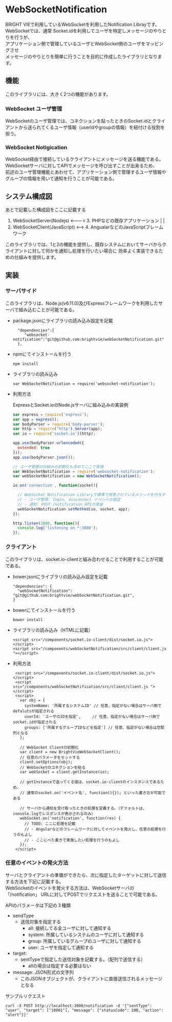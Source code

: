 # WebSocketNotification 

BRIGHT VIEで利用しているWebSocketを利用したNotification Librayです。<br>
WebSocketでは、通常 Socket.idを利用してユーザを特定しメッセージのやりとりを行うが、<br>
アプリケーション側で管理しているユーザとWebSocket側のユーザをマッピングさせ<br>
メッセージのやりとりを簡単に行うことを目的に作成したライブラリとなります。<br>


## 機能

このライブラリには、大きく2つの機能があります。

### WebSocket ユーザ管理

WebSocketのユーザ管理では、コネクションを貼ったときのSocket.idとクライアントから送られてくるユーザ情報（userIdやgroupの情報）を紐付ける役割を担う。

### WebSocket Notigication

WebSocket経由で接続しているクライアントにメッセージを送る機能である。<br>
WebSocketサーバに対してAPIでメッセージを呼び出すことが出来るため、<br>
前述のユーザ管理機能とあわせて、アプリケーション側で管理するユーザ情報やグループの情報を用いて通知を行うことが可能である。<br>

## システム構成図

あとで記載した構成図をここに記載する

1. WebSocketServer(Nodejs) <--->  3. PHPなどの既存アプリケーション
   |
   |
2. WebSocketClient(JavaScript) <--> 4. AngualarなどのJavaScriptフレームワーク

このライブラリでは、1と2の機能を提供し、既存システムにおいてサーバからクライアントに対して何かを通知し処理を行いたい場合に
効率よく実装できるための仕組みを提供します。


## 実装

### サーバサイド

このライブラリは、Node.js(v6.11.0)及びExpressフレームワークを利用したサーバで組み込むことが可能である。

* package.jsonにライブラリの読み込み設定を記載

   ```
     "dependencies":{
        "websocket-notification":"git@github.com:brightvie/webSocketNotification.git"
     },
   ```

* npmにてインストールを行う

   ```
   npm install
   ```

* ライブラリの読み込み

   ```
   var WebSocketNotification = require('websocket-notification');
   ```

* 利用方法

   ExpressとSocket.ioのNode.jsサーバに組み込みの実装例
   ```server.js
   var express = require('express');
   var app = express();
   var bodyParser = require('body-parser');
   var http = require('http').Server(app);
   var io = require('socket.io')(http);

   app.use(bodyParser.urlencoded({
     extended: true
   }));
   app.use(bodyParser.json());

   // ユーザ管理の仕組みの初期化も含めてここで実施
   var WebSocketNotification = require('websocket-notification');
   var webSocketNotification = new WebSocketNotification();

   io.on('connection', function(socket){

     // WebSocket Notification Libraryで標準で用意されているメソッドを付与する
     // - ユーザ管理: login, disconnect イベントの設定
     // - 通知: POST /notification APIの実装
     webSocketNotification.setMethod(io, socket, app);
   });
 
   http.listen(3000, function(){
     console.log('listening on *:3000');
   });
   ```


### クライアント

このライブラリは、socket.io-clientと組み合わせることで利用することが可能である。

* bower.jsonにライブラリの読み込み設定を記載

   ```
   "dependencies": {
     "webSocketNotification": "git@github.com:brightvie/webSocketNotification.git",
   }
   ```

* bowerにてインストールを行う

   ```
   bower install
   ```

* ライブラリの読み込み（HTMLに記載）

   ```
   <script src="/components/socket.io-client/dist/socket.io.js"></script>
   <script src="/components/webSocketNotification/src/client/client.js "></script>
   ```

* 利用方法

   ```
    <script src="/components/socket.io-client/dist/socket.io.js"></script>
    <script src="/components/webSocketNotification/src/client/client.js "></script>
    <script>
      var obj = {
        systemName: '所属するシステムID' // 任意、指定がない場合はサーバ側でdefalutsが指定される
        userId: 'ユーザのIDを指定',     // 任意、指定がない場合はサーバ側でsocket.idが指定される
        groups: ['所属するグループIDなどを指定'] // 任意、指定がない場合は空配列となる
      };

      // WebSocket Clientの初期化
      var client = new BrightVieWebSocketClient();
      // 任意のパラメータをセットする
      client.setOptions(obj);
      // WebSocketのコネクションを貼る
      var webSocket = client.getInstance(io);
      
      // getInstanceで返ってくる値は、socket.io-clientのインスタンスであるため、
      // 通常のsocket.on('イベント名', function(){}); といった書き方が可能である

      // サーバから通知を受け取ったときの処理を定義する。（デフォルトは、console.logでレスポンスが表示されるのみ）
      webSocket.on('notification', function(res) {
        // TODO: ここに処理を記載
        // - Angularなどのフレームワークに対してイベントを発火し、任意の処理を行うのもよし
        // - ここにべた書きで実施したい処理を行うのもよし
      });
    </script>
   ```

### 任意のイベントの発火方法

サーバとクライアントの準備ができたら、次に指定したターゲットに対して送信する方法を下記に記載する。<br>
WebSocketのイベントを発火する方法は、WebSocketサーバの「/notification」 URLに対してPOSTでリクエストを送ることで可能である。<br>

APIのパラメータは下記の３種類

- sendType
   - 送信対象を指定する
      - all: 接続してる全ユーザに対して通知する
      - system: 所属しているシステムのユーザに対して通知する
      - group: 所属しているグループのユーザに対して通知する
      - user: ユーザを指定して通知する
- target:
   - sentTypeで指定した送信対象を記載する。（配列で送信する）
      - allの場合は指定する必要はない
- message: JSON形式の文字列
   - このJSONオブジェクトが、クライアントに直接送信されるメッセージとなる

サンプルリクエスト

```
curl -X POST http://localhost:3000/notification -d '{"sentType": "user", "target": ["10001"], "message": {"statusCode": 200, "action": "alert"}}'
```
